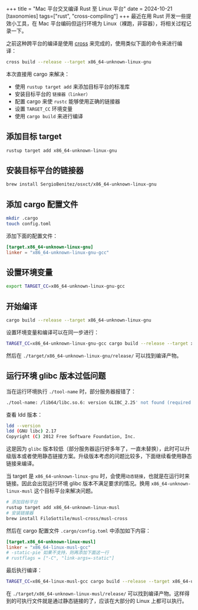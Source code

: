 +++
title = "Mac 平台交叉编译 Rust 至 Linux 平台"
date = 2024-10-21
[taxonomies]
tags=["rust", "cross-compiling"]
+++
最近在用 Rust 开发一些提效小工具，在 Mac 平台编码但运行环境为 Linux（裸跑，非容器），将相关过程记录一下。

之前这种跨平台的编译是使用 [cross](https://github.com/cross-rs/cross) 来完成的，使用类似下面的命令来进行编译：
```bash
cross build --release --target x86_64-unknown-linux-gnu
```

本次直接用 cargo 来解决：
- 使用 `rustup target add` 来添加目标平台的标准库
- 安装目标平台的 `链接器（linker）`
- 配置 cargo 来使 `rustc` 能够使用正确的链接器
- 设置 `TARGET_CC` 环境变量
- 使用 `cargo build` 来进行编译

## 添加目标 target
```bash
rustup target add x86_64-unknown-linux-gnu
```

## 安装目标平台的链接器
```bash
brew install SergioBenitez/osxct/x86_64-unknown-linux-gnu
```

## 添加 cargo 配置文件
```bash
mkdir .cargo
touch config.toml
```
添加下面的配置文件：
```toml
[target.x86_64-unknown-linux-gnu]
linker = "x86_64-unknown-linux-gnu-gcc"
```

## 设置环境变量
```bash
export TARGET_CC=x86_64-unknown-linux-gnu-gcc
```

## 开始编译
```bash
cargo build --release --target x86_64-unknown-linux-gnu
```

设置环境变量和编译可以在同一步进行：
```bash
TARGET_CC=x86_64-unknown-linux-gnu-gcc cargo build --release --target x86_64-unknown-linux-gnu
```

然后在 `./target/x86_64-unknown-linux-gnu/release/` 可以找到编译产物。

## 运行环境 glibc 版本过低问题
当在运行环境执行 `./tool-name` 时，部分服务器报错了：
```bash
./tool-name: /lib64/libc.so.6: version GLIBC_2.25' not found (required by ./tool-name)
```
查看 ldd 版本：
```bash
ldd --version
ldd (GNU libc) 2.17
Copyright (C) 2012 Free Software Foundation, Inc.
```
这是因为 `glibc` 版本较低（部分服务器运行好多年了，一直未替换），此时可以升级版本或者使用静态链接方案。升级版本考虑的问题比较多，下面继续看使用静态链接来编译。

当 target 是 `x86_64-unknown-linux-gnu` 时，会使用`动态链接`，也就是在运行时来链接。因此会出现运行环境 glibc 版本不满足要求的情况。换用 `x86_64-unknown-linux-musl` 这个目标平台来解决问题。

```bash
# 添加目标平台
rustup target add x86_64-unknown-linux-musl
# 安装链接器
brew install FiloSottile/musl-cross/musl-cross
```
然后在 cargo 配置文件 `.cargo/config.toml` 中添加如下内容：
```toml
[target.x86_64-unknown-linux-musl]
linker = "x86_64-linux-musl-gcc"
# -static-pie 如果不支持，则再添加下面这一行
# rustflags = ["-C", "link-args=-static"]
```
最后执行编译：
```bash
TARGET_CC=x86_64-linux-musl-gcc cargo build --release --target x86_64-unknown-linux-musl
```
在 `./target/x86_64-unknown-linux-musl/release/` 可以找到编译产物。这样得到的可执行文件就是通过静态链接的了，应该在大部分的 Linux 上都可以执行。

